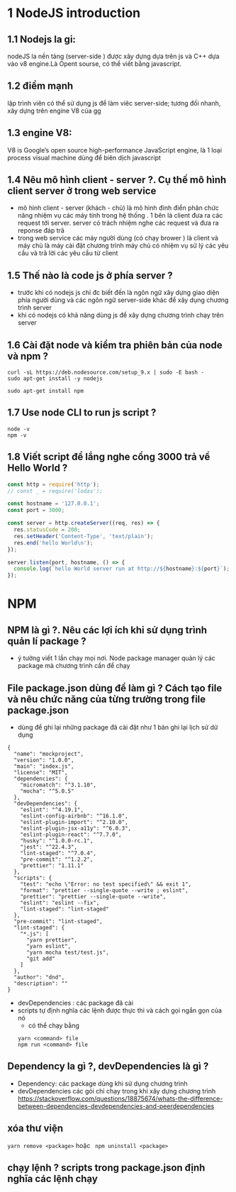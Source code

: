 # 1 NodeJS introduction
## 1.1 Nodejs la gi:
nodeJS la nền tảng (server-side ) được xây dựng dựa trên js và C++ dựa vào v8 engine.Là Opent sourse, có thể viết bằng javascript. 
## 1.2 điểm mạnh 
lập trình viên có thể sử dụng js để làm viêc server-side;
tương đối nhanh, xây dựng trên engine V8 của gg
## 1.3 engine V8:
V8 is Google’s open source high-performance JavaScript engine, 
là 1 loại process visual machine dùng để biên dịch javascript 
## 1.4 Nêu mô hình client - server ?. Cụ thế mô hình client server ở trong web service
* mô hình client - server (khách - chủ) là mô hình đinh điển phân chức năng nhiệm vụ các máy tính trong hệ thống . 1 bên là client đưa ra các request tới server. server có trách nhiệm nghe các request và đưa ra reponse đáp trã
* trong web service các máy người dùng (có chạy brower ) là client và máy chủ là máy cài đặt chương trình máy chủ có nhiệm vụ sử lý các yêu cầu và trã lời các yêu cầu từ client 
## 1.5 Thế nào là code js ở phía server ?
* trước khi có nodejs js chỉ đc biết đến là ngôn ngữ xây dựng giao diện phía người dùng và các ngôn ngữ server-side khác để xây dụng chương trình server 
* khi có nodejs có khả năng dùng js để xây dựng chương trình chạy trên server 
## 1.6 Cài đặt node và kiểm tra phiên bản của node và npm ?
```
curl -sL https://deb.nodesource.com/setup_9.x | sudo -E bash -
sudo apt-get install -y nodejs

sudo apt-get install npm
```
## 1.7 Use node CLI to run js script ?
```
node -v
npm -v
```
## 1.8 Viết script để lắng nghe cổng 3000 trả về Hello World ?
```javascript
const http = require('http');
// const _ = require('lodas');

const hostname = '127.0.0.1';
const port = 3000;

const server = http.createServer((req, res) => {
  res.statusCode = 200;
  res.setHeader('Content-Type', 'text/plain');
  res.end('hello World\n');
});

server.listen(port, hostname, () => {
  console.log(`hello World server run at http://${hostname}:${port}`);
});

```
# NPM
## NPM là gì ?. Nêu các lợi ích khi sử dụng trình quản lí package ?
* ý tưởng viết 1 lần chạy mọi nơi. Node package manager quản lý các package mà chương trình cần để chạy 
## File package.json dùng để làm gì ? Cách tạo file và nêu chức năng của từng trường trong file package.json
* dùng để ghi lại những package đã cài đặt như 1 bản ghi lại lịch sử dử dụng 
```
{
  "name": "mockproject",
  "version": "1.0.0",
  "main": "index.js",
  "license": "MIT",
  "dependencies": {
    "micromatch": "^3.1.10",
    "mocha": "^5.0.5"
  },
  "devDependencies": {
    "eslint": "^4.19.1",
    "eslint-config-airbnb": "^16.1.0",
    "eslint-plugin-import": "^2.10.0",
    "eslint-plugin-jsx-a11y": "^6.0.3",
    "eslint-plugin-react": "^7.7.0",
    "husky": "^1.0.0-rc.1",
    "jest": "^22.4.3",
    "lint-staged": "^7.0.4",
    "pre-commit": "^1.2.2",
    "prettier": "1.11.1"
  },
  "scripts": {
    "test": "echo \"Error: no test specified\" && exit 1",
    "format": "prettier --single-quote --write ; eslint",
    "prettier": "prettier --single-quote --write",
    "eslint": "eslint --fix",
    "lint-staged": "lint-staged"
  },
  "pre-commit": "lint-staged",
  "lint-staged": {
    "*.js": [
      "yarn prettier",
      "yarn eslint",
      "yarn mocha test/test.js",
      "git add"
    ]
  },
  "author": "dnd",
  "description": ""
}

``` 
* devDependencies : các package đã cài 
* scripts tự định nghĩa các lệnh được thực thi và cách gọi ngắn gọn của nó 
    * có thể chạy bằng 
    ```
    yarn <command> file 
    npm run <command> file 
    ```
## Dependency la gì ?, devDependencies là gì ?
* Dependency: các package dùng khi sử dụng chương trình
* devDependencies các gói chỉ chạy trong khi xây dựng chương trình
https://stackoverflow.com/questions/18875674/whats-the-difference-between-dependencies-devdependencies-and-peerdependencies
## xóa thư viện 
``` yarn remove <package> ``` hoặc ``` npm uninstall <package>```
## chạy lệnh ? scripts trong package.json định nghĩa các lệnh chạy 

